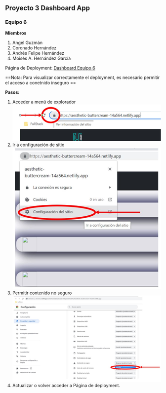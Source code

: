 ## Proyecto 3 Dashboard App

### Equipo 6

**Miembros**

1. Angel Guzmán
2. Coronado Hernández
3. Andrés Felipe Hernández
4. Moisés A. Hernández García

Página de Deployment: [Dashboard Equipo 6](https://aesthetic-buttercream-14a564.netlify.app/)

==Nota: Para visualizar correctamente el deployment, es necesario permitir el acceso a conetnido inseguro ==

**Pasos:**

1. Acceder a menú de explorador
   ![Acceso a Configuración](AccesoConfiguracion.JPG)
2. Ir a configuración de sitio
   ![Ir a Contenido de Sitio](IraContenido.JPG)
3. Permitir contenido no seguro
   ![Permitir Contenido Inseguro](PermitrContenido.JPG)
4. Actualizar o volver acceder a Página de deployment.
